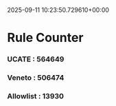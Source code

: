 2025-09-11 10:23:50.729610+00:00
# Rule Counter 
 ### UCATE : 564649

 ### Veneto : 506474

 ### Allowlist : 13930